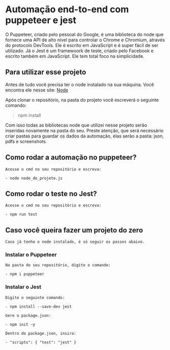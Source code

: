 ﻿# Automação end-to-end com puppeteer e jest

O Puppeteer, criado pelo pessoal do Google, é uma biblioteca do node que fornece uma API de alto nível para controlar o Chrome e Chromium, através do protocolo DevTools. 
Ele é escrito em JavaScript e é super fácil de ser utilizado.
Já o Jest é um framewoork de teste, criado pelo Facebook e escrito também em JavaScript. Ele tem total foco na simplicidade.

## Para utilizar esse projeto

Antes de tudo você precisa ter o node instalado na sua máquina. Você encontra ele nesse site:
[Node](https://nodejs.org/en/)

Após clonar o repositório, na pasta do projeto você escreverá o seguinte comando:

> npm install


Com isso todas as bibliotecas node que utilizei nesse projeto serão inseridas novamente na pasta do seu.
Preste atenção, que será necessário criar pastas para guardar os dados da automação, elas serão a pasta: json, pdfs e screenshots.

## Como rodar a automação no puppeteer?

    Acesse o cmd no seu repositório e escreva:

    - node node_do_projeto.js
    

## Como rodar o teste no Jest?

    Acesse o cmd no seu repositório e escreva:

    - npm run test
    

## Caso você queira fazer um projeto do zero

    Caso já tenho o node instalado, é só seguir os passos abaixo.
 
### Instalar o Puppeteer

    Na pasta do seu repositório, digite o comando:
    
    - npm i puppeteer
    
### Instalar o Jest
    
    Digite o seguinte comando:
    
    - npm install --save-dev jest
    
    Gere o package.json:

    - npm init –y

    Dentro do package.json, insira:

    - "scripts": { "test": "jest" }


    

